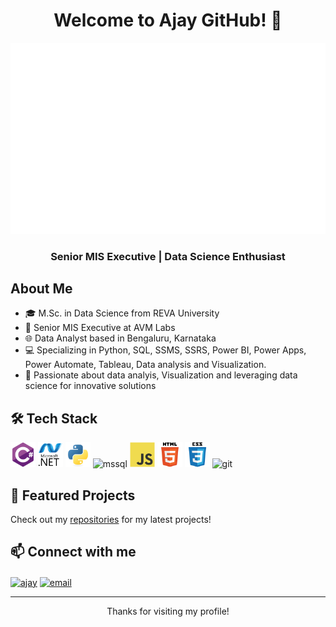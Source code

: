 <h1 align="center">Welcome to Ajay GitHub! 👋</h1>

<p align="center">
  <img src="https://github.com/kvajaykumar/My-Files/blob/main/AI%20ML.gif" alt="banner" width="600">
</p>

<h3 align="center">Senior MIS Executive |  Data Science Enthusiast</h3>

 
## About Me

- 🎓 M.Sc. in Data Science from REVA University
- 💼 Senior MIS Executive at AVM Labs
- 🌐 Data Analyst based in Bengaluru, Karnataka
- 💻 Specializing in Python, SQL, SSMS, SSRS, Power BI, Power Apps, Power Automate, Tableau, Data analysis and Visualization.
- 🚀 Passionate about data analyis, Visualization and leveraging data science for innovative solutions

## 🛠️ Tech Stack

<p align="left">
  <img src="https://raw.githubusercontent.com/devicons/devicon/master/icons/csharp/csharp-original.svg" alt="csharp" width="40" height="40"/>
  <img src="https://raw.githubusercontent.com/devicons/devicon/master/icons/dot-net/dot-net-original-wordmark.svg" alt="dotnet" width="40" height="40"/>
  <img src="https://raw.githubusercontent.com/devicons/devicon/master/icons/python/python-original.svg" alt="python" width="40" height="40"/>
  <img src="https://www.svgrepo.com/show/303229/microsoft-sql-server-logo.svg" alt="mssql" width="40" height="40"/>
  <img src="https://raw.githubusercontent.com/devicons/devicon/master/icons/javascript/javascript-original.svg" alt="javascript" width="40" height="40"/>
  <img src="https://raw.githubusercontent.com/devicons/devicon/master/icons/html5/html5-original-wordmark.svg" alt="html5" width="40" height="40"/>
  <img src="https://raw.githubusercontent.com/devicons/devicon/master/icons/css3/css3-original-wordmark.svg" alt="css3" width="40" height="40"/>
  <img src="https://www.vectorlogo.zone/logos/git-scm/git-scm-icon.svg" alt="git" width="40" height="40"/>
</p>

## 🌟 Featured Projects

Check out my [repositories](https://github.com/kvajaykumar?tab=repositories) for my latest projects!

<!-- ## 💼 Freelance Services

I offer freelance services for college students working on ML, DL projects, and research papers. If you need assistance, feel free to reach out!

<details>
<summary>📬 Contact for Project Inquiries</summary>
<ul>
  <li>Email: kvajaykumar06@gmail.com</li>
  <li>Subject: Project Inquiry: [Your Project Type]</li>
  <li>Body:</li>
  <ul>
    <li>Your Name:</li>
    <li>University/College:</li>
    <li>Project Type (ML/DL/Research Paper):</li>
    <li>Brief Project Description:</li>
    <li>Timeline:</li>
    <li>Any specific requirements:</li>
  </ul>
</ul>
 
</details> -->

## 📫 Connect with me

<p align="left">
  <a href="https://www.linkedin.com/in/ajay-kumar-k-v-b17724262" target="blank"><img align="center" src="https://raw.githubusercontent.com/rahuldkjain/github-profile-readme-generator/master/src/images/icons/Social/linked-in-alt.svg" alt="ajay" height="30" width="40" /></a>
  <a href="mailto:kvajaykumar06@gmail.com"><img align="center" src="https://www.vectorlogo.zone/logos/gmail/gmail-icon.svg" alt="email" height="30" width="40" /></a>
</p>

---

<p align="center">Thanks for visiting my profile!</p>
